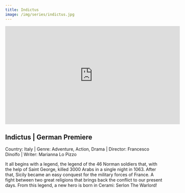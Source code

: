 ```yaml
---
title: Indictus
image: /img/series/indictus.jpg
---
```

<iframe width="560" height="315" src="https://www.youtube.com/embed/yIzhrPVxpBc?controls=1" frameborder="0" allow="accelerometer; autoplay; encrypted-media; gyroscope; picture-in-picture" allowfullscreen></iframe>

## Indictus | German Premiere
Country: Italy | Genre: Adventure, Action, Drama | Director: Francesco Dinolfo | Writer: Marianna Lo Pizzo

It all begins with a legend, the legend of the 46 Norman soldiers that, with the help of Saint George, killed 3000 Arabs in a single night in 1063. After that, Sicily became 
an easy conquest for the military forces of France. A fight between two great religions that brings back the conflict to our present days. From this legend, a new hero is born in Cerami: Serlon The Warlord!